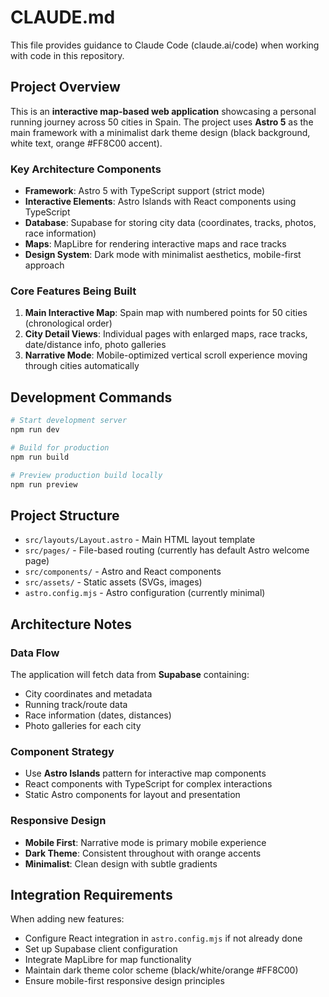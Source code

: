 # CLAUDE.md

This file provides guidance to Claude Code (claude.ai/code) when working with code in this repository.

## Project Overview

This is an **interactive map-based web application** showcasing a personal running journey across 50 cities in Spain. The project uses **Astro 5** as the main framework with a minimalist dark theme design (black background, white text, orange #FF8C00 accent).

### Key Architecture Components

- **Framework**: Astro 5 with TypeScript support (strict mode)
- **Interactive Elements**: Astro Islands with React components using TypeScript
- **Database**: Supabase for storing city data (coordinates, tracks, photos, race information)
- **Maps**: MapLibre for rendering interactive maps and race tracks
- **Design System**: Dark mode with minimalist aesthetics, mobile-first approach

### Core Features Being Built

1. **Main Interactive Map**: Spain map with numbered points for 50 cities (chronological order)
2. **City Detail Views**: Individual pages with enlarged maps, race tracks, date/distance info, photo galleries
3. **Narrative Mode**: Mobile-optimized vertical scroll experience moving through cities automatically

## Development Commands

```bash
# Start development server
npm run dev

# Build for production
npm run build

# Preview production build locally
npm run preview
```

## Project Structure

- `src/layouts/Layout.astro` - Main HTML layout template
- `src/pages/` - File-based routing (currently has default Astro welcome page)
- `src/components/` - Astro and React components
- `src/assets/` - Static assets (SVGs, images)
- `astro.config.mjs` - Astro configuration (currently minimal)

## Architecture Notes

### Data Flow
The application will fetch data from **Supabase** containing:
- City coordinates and metadata
- Running track/route data
- Race information (dates, distances)
- Photo galleries for each city

### Component Strategy
- Use **Astro Islands** pattern for interactive map components
- React components with TypeScript for complex interactions
- Static Astro components for layout and presentation

### Responsive Design
- **Mobile First**: Narrative mode is primary mobile experience
- **Dark Theme**: Consistent throughout with orange accents
- **Minimalist**: Clean design with subtle gradients

## Integration Requirements

When adding new features:
- Configure React integration in `astro.config.mjs` if not already done
- Set up Supabase client configuration
- Integrate MapLibre for map functionality
- Maintain dark theme color scheme (black/white/orange #FF8C00)
- Ensure mobile-first responsive design principles